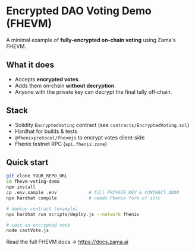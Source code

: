 # Encrypted DAO Voting Demo (FHEVM)

A minimal example of **fully‑encrypted on‑chain voting** using Zama's FHEVM.

## What it does
* Accepts **encrypted votes**.
* Adds them on‑chain **without decryption**.
* Anyone with the private key can decrypt the final tally off‑chain.

## Stack
* Solidity `EncryptedVoting` contract (see `contracts/EncryptedVoting.sol`)
* Hardhat for builds & tests
* `@fhenixprotocol/fhevmjs` to encrypt votes client‑side
* Fhenix testnet RPC (`api.fhenix.zone`)

## Quick start

```bash
git clone YOUR_REPO_URL
cd fhevm-voting-demo
npm install
cp .env.sample .env            # fill PRIVATE_KEY & CONTRACT_ADDR
npx hardhat compile            # needs Fhenix fork of solc

# deploy contract (example)
npx hardhat run scripts/deploy.js --network fhenix

# cast an encrypted vote
node castVote.js
```

Read the full FHEVM docs → <https://docs.zama.ai>
